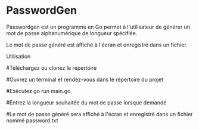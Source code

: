 # PasswordGen


Passwordgen est un programme en Go permet à l'utilisateur de générer un mot de passe alphanumérique de longueur spécifiée. 

Le mot de passe généré est affiché à l'écran et enregistré dans un fichier.

Utilisation

#Téléchargez ou clonez le répertoire

#Ouvrez un terminal et rendez-vous dans le répertoire du projet

#Exécutez go run main.go

#Entrez la longueur souhaitée du mot de passe lorsque demandé

#Le mot de passe généré sera affiché à l'écran et enregistré dans un fichier nommé password.txt
